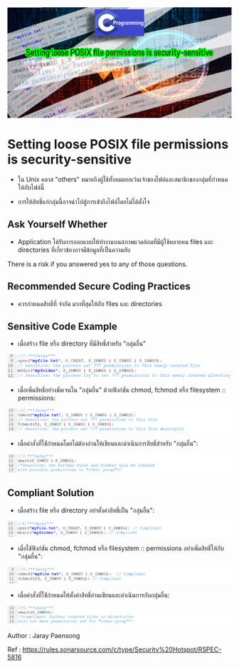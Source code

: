 <img src="30.PNG" >

# Setting loose POSIX file permissions is security-sensitive

* ใน Unix คลาส "others" หมายถึงผู้ใช้ทั้งหมดยกเว้นเจ้าของไฟล์และสมาชิกของกลุ่มที่กำหนดให้กับไฟล์นี้

* การให้สิทธิ์แก่กลุ่มนี้อาจนำไปสู่การเข้าถึงไฟล์โดยไม่ได้ตั้งใจ 

## Ask Yourself Whether

* Application ได้รับการออกแบบให้ทำงานบนสภาพแวดล้อมที่มีผู้ใช้หลายคน
files และ directories ที่เกี่ยวข้องอาจมีข้อมูลที่เป็นความลับ

There is a risk if you answered yes to any of those questions.

## Recommended Secure Coding Practices

* ควรกำหนดสิทธิ์ที่ จำกัด มากที่สุดให้กับ files และ directories

## Sensitive Code Example

* เมื่อสร้าง file หรือ directory ที่มีสิทธิ์สำหรับ "กลุ่มอื่น"

<img src="31.PNG" >

* เมื่อเพิ่มสิทธิ์อย่างชัดเจนใน "กลุ่มอื่น" ด้วยฟังก์ชัน chmod, fchmod หรือ filesystem :: permissions:

<img src="32.PNG" >

* เมื่อคำสั่งที่ใช้่กำหนดโดยไม่ต้องอ่านให้เขียนและดำเนินการสิทธิ์สำหรับ "กลุ่มอื่น":

<img src="33.PNG" >

## Compliant Solution

* เมื่อสร้าง file หรือ directory อย่าตั้งค่าสิทธิ์เป็น "กลุ่มอื่น":

<img src="34.PNG" >

* เมื่อใช้ฟังก์ชัน chmod, fchmod หรือ filesystem :: permissions อย่าเพิ่มสิทธิ์ให้กับ "กลุ่มอื่น":

<img src="35.PNG" >

* เมื่อคำสั่งที่ใช้่กำหนดให้ตั้งค่าสิทธิ์อ่านเขียนและดำเนินการกับกลุ่มอื่น:

<img src="36.PNG" >

Author : Jaray Paensong

Ref : https://rules.sonarsource.com/c/type/Security%20Hotspot/RSPEC-5816
